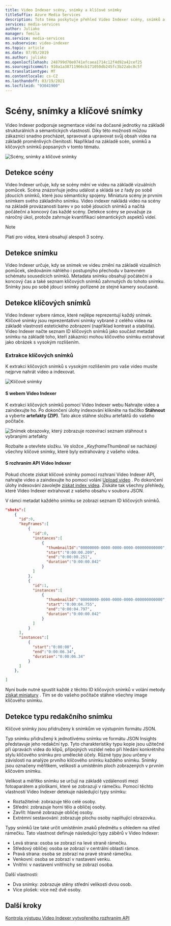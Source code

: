 ```yaml
---
title: Video Indexer scény, snímky a klíčové snímky
titleSuffix: Azure Media Services
description: Toto téma poskytuje přehled Video Indexer scény, snímků a klíčových snímků.
services: media-services
author: Juliako
manager: femila
ms.service: media-services
ms.subservice: video-indexer
ms.topic: article
ms.date: 07/05/2019
ms.author: juliako
ms.openlocfilehash: 248799d70e0741efcaea1714c12f4d92a42cef25
ms.sourcegitcommit: 910a1a38711966cb171050db245fc3b22abc8c5f
ms.translationtype: MT
ms.contentlocale: cs-CZ
ms.lasthandoff: 03/19/2021
ms.locfileid: "93041900"
---
```

# <a name="scenes-shots-and-keyframes"></a>Scény, snímky a klíčové snímky

Video Indexer podporuje segmentace videí na dočasné jednotky na základě strukturálních a sémantických vlastností. Díky této možnosti můžou zákazníci snadno procházet, spravovat a upravovat svůj obsah videa na základě proměnlivých členitosti. Například na základě scén, snímků a klíčových snímků popsaných v tomto tématu.   

![Scény, snímky a klíčové snímky](./media/scenes-shots-keyframes/scenes-shots-keyframes.png)
 
## <a name="scene-detection"></a>Detekce scény  
 
Video Indexer určuje, kdy se scény mění ve videu na základě vizuálních pomůcek. Scéna znázorňuje jednu událost a skládá se z řady po sobě jdoucích snímků, které jsou sémanticky spojeny. Miniatura scény je prvním snímkem svého základního snímku. Video indexer nakládá video na scény na základě provázanosti barev v po sobě jdoucích snímků a načítá počáteční a koncový čas každé scény. Detekce scény se považuje za náročný úkol, protože zahrnuje kvantifikaci sémantických aspektů videí.

> [!NOTE]
> Platí pro videa, která obsahují alespoň 3 scény.

## <a name="shot-detection"></a>Detekce snímku

Video Indexer určuje, kdy se snímek ve videu změní na základě vizuálních pomůcek, sledováním náhlého i postupnýho přechodu v barevném schématu sousedících snímků. Metadata snímku obsahují počáteční a koncový čas a také seznam klíčových snímků zahrnutých do tohoto snímku. Snímky jsou po sobě jdoucí snímky pořízené ze stejné kamery současně.

## <a name="keyframe-detection"></a>Detekce klíčových snímků

Video Indexer vybere rámce, které nejlépe reprezentují každý snímek. Klíčové snímky jsou reprezentativní snímky vybrané z celého videa na základě vlastností estetického zobrazení (například kontrast a stabilita). Video Indexer načte seznam ID klíčových snímků jako součást metadat snímku na základě toho, kteří zákazníci mohou klíčového snímku extrahovat jako obrázek s vysokým rozlišením.  

### <a name="extracting-keyframes"></a>Extrakce klíčových snímků

K extrakci klíčových snímků s vysokým rozlišením pro vaše video musíte nejprve nahrát video a indexovat.

![Klíčové snímky](./media/scenes-shots-keyframes/extracting-keyframes.png)

#### <a name="with-the-video-indexer-website"></a>S webem Video Indexer

K extrakci klíčových snímků pomocí Video Indexer webu Nahrajte video a zaindexujte ho. Po dokončení úlohy indexování klikněte na tlačítko **Stáhnout** a vyberte **artefakty (ZIP)**. Tato akce stáhne složku artefaktů do vašeho počítače. 

![Snímek obrazovky, který zobrazuje rozevírací seznam stáhnout s vybranými artefakty](./media/scenes-shots-keyframes/extracting-keyframes2.png)
 
Rozbalte a otevřete složku. Ve složce *_KeyframeThumbnail* se nacházejí všechny klíčové snímky, které byly extrahovány z vašeho videa. 

#### <a name="with-the-video-indexer-api"></a>S rozhraním API Video Indexer

Pokud chcete získat klíčové snímky pomocí rozhraní Video Indexer API, nahrajte video a zaindexujte ho pomocí volání [Upload video](https://api-portal.videoindexer.ai/docs/services/Operations/operations/Upload-Video?) . Po dokončení úlohy indexování zavolejte [získat index videa](https://api-portal.videoindexer.ai/docs/services/Operations/operations/Get-Video-Index?). Získáte tak všechny přehledy, které Video Indexer extrahovat z vašeho obsahu v souboru JSON.  

V rámci metadat každého snímku se zobrazí seznam ID klíčových snímků. 

```json
"shots":[  
    {  
      "id":0,
      "keyFrames":[  
          {  
            "id":0,
            "instances":[  
                {  
                  "thumbnailId":"00000000-0000-0000-0000-000000000000",
                  "start":"0:00:00.209",
                  "end":"0:00:00.251",
                  "duration":"0:00:00.042"
                }
            ]
          },
          {  
            "id":1,
            "instances":[  
                {  
                  "thumbnailId":"00000000-0000-0000-0000-000000000000",
                  "start":"0:00:04.755",
                  "end":"0:00:04.797",
                  "duration":"0:00:00.042"
                }
            ]
          }
      ],
      "instances":[  
          {  
            "start":"0:00:00",
            "end":"0:00:06.34",
            "duration":"0:00:06.34"
          }
      ]
    },

]
```

Nyní bude nutné spustit každé z těchto ID klíčových snímků v volání metody [získat miniatury](https://api-portal.videoindexer.ai/docs/services/Operations/operations/Get-Video-Thumbnail?) . Tím se do vašeho počítače stáhne všechny image klíčového snímku. 

## <a name="editorial-shot-type-detection"></a>Detekce typu redakčního snímku

Klíčové snímky jsou přidruženy k snímkům ve výstupním formátu JSON. 

Typ snímku přidružený k jednotlivému snímku ve formátu JSON Insights představuje jeho redakční typ. Tyto charakteristiky typu kopie jsou užitečné při úpravách videa do klipů, přípojných vozidel nebo při hledání konkrétního stylu klíčového snímku pro umělecké účely. Různé typy jsou určeny v závislosti na analýze prvního klíčového snímku každého snímku. Snímky jsou označeny měřítkem, velikostí a umístěním ploch zobrazených v prvním klíčovém snímku. 

Velikost a měřítko snímku se určují na základě vzdálenosti mezi fotoaparátem a ploškami, které se zobrazují v rámečku. Pomocí těchto vlastností Video Indexer detekuje následující typy snímku:

* Roztažitelné: zobrazuje tělo celé osoby.
* Střední: zobrazuje horní tělo a obličej osoby.
* Zavřít: hlavně zobrazuje obličej osoby.
* Extrémní sestavování: zobrazuje plochu osoby naplňující obrazovku. 

Typy snímků lze také určit umístěním znaků předmětu s ohledem na střed rámečku. Tato vlastnost definuje následující typy záběrů v Video Indexer:

* Levá strana: osoba se zobrazí na levé straně rámečku.
* Středový obličej: osoba se zobrazí v centrální oblasti rámce.
* Pravá strana: osoba se zobrazí na pravé straně rámečku.
* Venkovní: osoba se zobrazí v nastavení venku.
* Vnitřní: v nastavení vnitřníchy se zobrazí osoba.

Další vlastnosti:

* Dva snímky: zobrazuje stěny střední velikosti dvou osob.
* Více plošek: více než dvě osoby.


## <a name="next-steps"></a>Další kroky

[Kontrola výstupu Video Indexer vytvořeného rozhraním API](video-indexer-output-json-v2.md#scenes)
